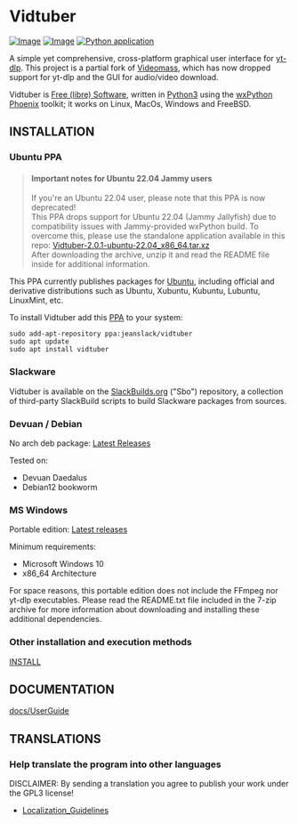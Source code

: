# **Vidtuber**
[![Image](https://img.shields.io/static/v1?label=python&logo=python&message=3.9%20|%203.10%20|%203.11%20|%203.12%20|%203.13&color=blue)](https://www.python.org/downloads/)
[![Image](https://img.shields.io/badge/license-GPLv3-orange)](https://github.com/jeanslack/Vidtuber/blob/master/LICENSE)
[![Python application](https://github.com/jeanslack/Vidtuber/actions/workflows/python-package.yml/badge.svg)](https://github.com/jeanslack/Vidtuber/actions/workflows/python-package.yml)

A simple yet comprehensive, cross-platform graphical user interface for [yt-dlp](https://github.com/yt-dlp/yt-dlp). 
This project is a partial fork of [Videomass](https://github.com/jeanslack/Videomass), which has now dropped support for yt-dlp and the GUI for audio/video download.

Vidtuber is [Free (libre) Software](https://en.wikipedia.org/wiki/Free_software),
written in [Python3](https://www.python.org/) using the
[wxPython Phoenix](https://www.wxpython.org/) toolkit; it works on Linux, MacOs, Windows and FreeBSD.

## INSTALLATION

### Ubuntu PPA

>#### Important notes for Ubuntu 22.04 Jammy users
>If you're an Ubuntu 22.04 user, please note that this PPA is now deprecated!   
>This PPA drops support for Ubuntu 22.04 (Jammy Jallyfish) due to compatibility issues with Jammy-provided wxPython build. 
>To overcome this, please use the standalone application available in this repo: [Vidtuber-2.0.1-ubuntu-22.04_x86_64.tar.xz](https://github.com/jeanslack/Vidtuber/releases/download/v2.0.1/Vidtuber-2.0.1-ubuntu-22.04_x86_64.tar.xz)   
>After downloading the archive, unzip it and read the README file inside for additional information.

This PPA currently publishes packages for [Ubuntu](https://ubuntu.com/), including official and
derivative distributions such as Ubuntu, Xubuntu, Kubuntu, Lubuntu, LinuxMint,
etc.

To install Vidtuber add this [PPA](https://launchpad.net/~jeanslack/+archive/ubuntu/vidtuber) to your system:

```
sudo add-apt-repository ppa:jeanslack/vidtuber
sudo apt update
sudo apt install vidtuber
```

### Slackware

Vidtuber is available on the [SlackBuilds.org](https://slackbuilds.org/) ("Sbo") repository, a collection of third-party SlackBuild scripts to build Slackware packages from sources.

### Devuan / Debian

No arch deb package: [Latest Releases](https://github.com/jeanslack/Vidtuber/releases/latest)

Tested on:

- Devuan Daedalus
- Debian12 bookworm

### MS Windows

Portable edition: [Latest releases](https://github.com/jeanslack/Vidtuber/releases/latest)

Minimum requirements:

- Microsoft Windows 10
- x86_64 Architecture

For space reasons, this portable edition does not include the FFmpeg nor yt-dlp executables. 
Please read the README.txt file included in the 7-zip archive for more information about
downloading and installing these additional dependencies.

### Other installation and execution methods

[INSTALL](https://github.com/jeanslack/Vidtuber/blob/main/INSTALL)

## DOCUMENTATION

[docs/UserGuide](https://github.com/jeanslack/Vidtuber/tree/main/docs/UserGuide)

## TRANSLATIONS

### Help translate the program into other languages
DISCLAIMER: By sending a translation you agree to publish your work under the GPL3 license!
- [Localization_Guidelines](https://github.com/jeanslack/Vidtuber/blob/main/docs/Localization_Guidelines.md)

